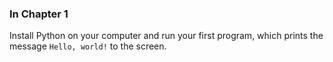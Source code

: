 ### **In Chapter 1** 

 Install Python on your computer and run your first program, which prints the message `Hello, world!` to the screen. 